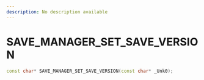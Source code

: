 ```yaml
---
description: No description available 
---
```


# SAVE_MANAGER_SET_SAVE_VERSION

```cpp
const char* SAVE_MANAGER_SET_SAVE_VERSION(const char* _Unk0);
```